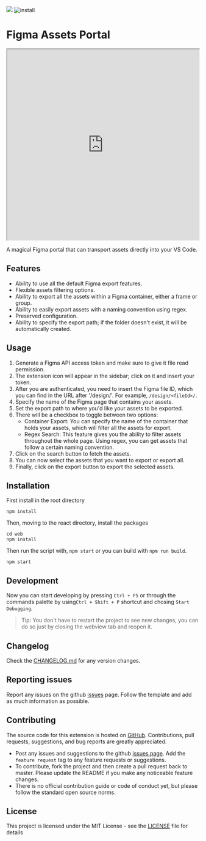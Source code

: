 [![](https://img.shields.io/visual-studio-marketplace/v/everkers.assets-portal-figma)](https://marketplace.visualstudio.com/items?itemName=everkers.assets-portal-figma) ![install](https://img.shields.io/visual-studio-marketplace/i/everkers.assets-portal-figma)

# Figma Assets Portal

  <iframe
    src="https://play.fastmotion.io/53f34463-054f-45ac-91a1-8f57eec0e0a2?autoplay=true&loop=false&muted=false&preload=true"
    loading="lazy"
   width="100%" 
   height="500px"
    allow="accelerometer;gyroscope;autoplay;encrypted-media;picture-in-picture;"
    allowfullscreen="true"
  ></iframe>

A magical Figma portal that can transport assets directly into your VS Code.

## Features

- Ability to use all the default Figma export features.
- Flexible assets filtering options.
- Ability to export all the assets within a Figma container, either a frame or group.
- Ability to easily export assets with a naming convention using regex.
- Preserved configuration.
- Ability to specify the export path; if the folder doesn't exist, it will be automatically created.

## Usage

1. Generate a Figma API access token and make sure to give it file read permission.
2. The extension icon will appear in the sidebar; click on it and insert your token.
3. After you are authenticated, you need to insert the Figma file ID, which you can find in the URL after '/design/'. For example, `/design/<fileId>/`.
4. Specify the name of the Figma page that contains your assets.
5. Set the export path to where you'd like your assets to be exported.
6. There will be a checkbox to toggle between two options:
   - Container Export: You can specify the name of the container that holds your assets, which will filter all the assets for export.
   - Regex Search: This feature gives you the ability to filter assets throughout the whole page. Using regex, you can get assets that follow a certain naming convention.
7. Click on the search button to fetch the assets.
8. You can now select the assets that you want to export or export all.
9. Finally, click on the export button to export the selected assets.

## Installation

First install in the root directory

```
npm install
```

Then, moving to the react directory, install the packages

```
cd web
npm install
```

Then run the script with, `npm start` or you can build with `npm run build`.

```
npm start
```

## Development

Now you can start developing by pressing `Ctrl + F5` or through the commands palette by using`Ctrl + Shift + P` shortcut and chosing `Start Debugging`.

> Tip: You don't have to restart the project to see new changes, you can do so just by closing the webview tab and reopen it.

## Changelog

Check the [CHANGELOG.md](CHANGELOG.md) for any version changes.

## Reporting issues

Report any issues on the github [issues](https://github.com/Everkers/FigmaAssetsPortal/issues) page. Follow the template and add as much information as possible.

## Contributing

The source code for this extension is hosted on [GitHub](https://github.com/Everkers/FigmaAssetsPortal). Contributions, pull requests, suggestions, and bug reports are greatly appreciated.

- Post any issues and suggestions to the github [issues page](https://github.com/Everkers/FigmaAssetsPortal/issues). Add the `feature request` tag to any feature requests or suggestions.
- To contribute, fork the project and then create a pull request back to master. Please update the README if you make any noticeable feature changes.
- There is no official contribution guide or code of conduct yet, but please follow the standard open source norms.

## License

This project is licensed under the MIT License - see the [LICENSE](LICENSE) file for details
